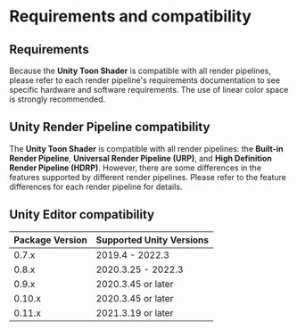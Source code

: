 # Requirements and compatibility

## Requirements

Because the **Unity Toon Shader** is compatible with all render pipelines, please refer to each render pipeline's requirements documentation to see specific hardware and software requirements. The use of linear color space is strongly recommended.


## Unity Render Pipeline compatibility
The **Unity Toon Shader** is compatible with all render pipelines: the **Built-in Render Pipeline**, **Universal Render Pipeline (URP)**, and **High Definition Render Pipeline (HDRP)**. However, there are some differences in the features supported by different render pipelines. Please refer to the feature differences for each render pipeline for details.


## Unity Editor compatibility

| Package Version | Supported Unity Versions |
|-----------------|--------------------------|
| 0.7.x           | 2019.4 - 2022.3          |
| 0.8.x           | 2020.3.25 - 2022.3       |
| 0.9.x           | 2020.3.45 or later       |
| 0.10.x          | 2020.3.45 or later       |
| 0.11.x          | 2021.3.19 or later       |
